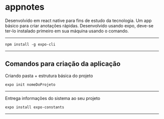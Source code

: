 # appnotes

Desenvolvido em react native para fins de estudo da tecnologia. Um app básico para criar anotações rápidas. Desenvolvido usando expo, deve-se ter-lo instalado primeiro em sua máquina usando o comando.
    
<hr />
    
    npm install -g expo-cli
<hr />

## Comandos para criação da aplicação
Criando pasta + estrutura básica do projeto

    expo init nomeDoProjeto
<hr />

Entrega informações do sistema ao seu projeto

    expo install expo-constants
<hr />

